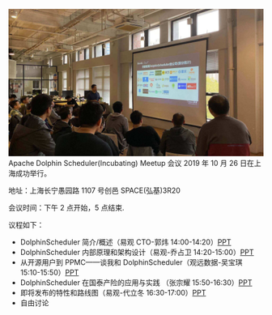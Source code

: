 ![avatar](/img/2019-10-26-user.jpg)
Apache Dolphin Scheduler(Incubating) Meetup 会议 2019 年 10 月 26 日在上海成功举行。

地址：上海长宁愚园路 1107 号创邑 SPACE(弘基)3R20

会议时间：下午 2 点开始，5 点结束.

议程如下：

- DolphinScheduler 简介/概述（易观 CTO-郭炜 14:00-14:20）[PPT](https://github.com/apache/dolphinscheduler-website/tree/master/file/2019-10-26/DolphinScheduler_guowei.pptx)
- DolphinScheduler 内部原理和架构设计（易观-乔占卫 14:20-15:00）[PPT](https://github.com/apache/dolphinscheduler-website/tree/master/file/2019-10-26/DolphinScheduler_qiaozhanwei.pptx)
- 从开源用户到 PPMC——谈我和 DolphinScheduler（观远数据-吴宝琪 15:10-15:50）[PPT](https://github.com/apache/dolphinscheduler-website/tree/master/file/2019-10-26/Dolphinescheduler_baoqiwu.pptx)
- DolphinScheduler 在国泰产险的应用与实践 （张宗耀 15:50-16:30）[PPT](https://github.com/apache/dolphinscheduler-website/tree/master/file/2019-10-26/DolphinScheduler_zhangzongyao.pptx)
- 即将发布的特性和路线图（易观-代立冬 16:30-17:00）[PPT](https://github.com/apache/dolphinscheduler-website/tree/master/file/2019-10-26/DolphinScheduler_dailidong.pptx)
- 自由讨论
